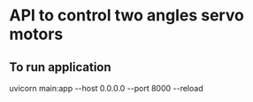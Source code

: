 # API to control two angles servo motors

## To run application
uvicorn main:app --host 0.0.0.0 --port 8000 --reload
